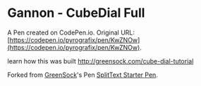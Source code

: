 # Gannon - CubeDial Full

A Pen created on CodePen.io. Original URL: [https://codepen.io/pyrografix/pen/KwZNOw](https://codepen.io/pyrografix/pen/KwZNOw).

learn how this was built http://greensock.com/cube-dial-tutorial

Forked from [GreenSock](http://codepen.io/GreenSock/)'s Pen [SplitText Starter Pen](http://codepen.io/GreenSock/pen/rApJv/).